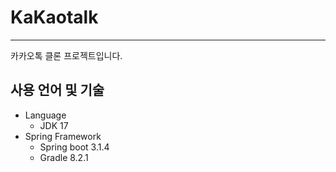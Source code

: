 # KaKaotalk
---
카카오톡 클론 프로젝트입니다.

## 사용 언어 및 기술
- Language
  - JDK 17
- Spring Framework
  - Spring boot 3.1.4
  - Gradle 8.2.1
